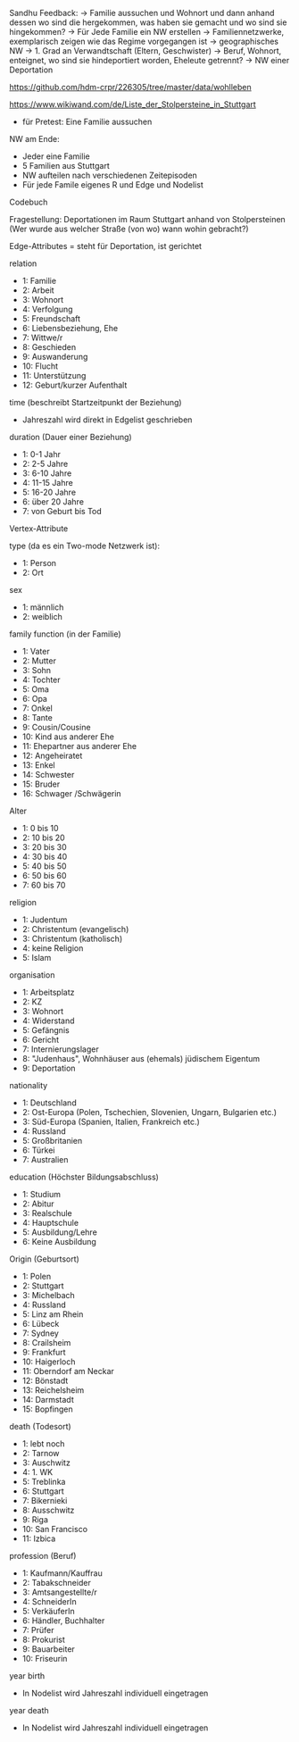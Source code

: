 Sandhu Feedback: 
-> Familie aussuchen und Wohnort und dann anhand dessen wo sind die hergekommen, was haben sie gemacht und wo sind sie hingekommen?
-> Für Jede Familie ein NW erstellen
-> Familiennetzwerke, exemplarisch zeigen wie das Regime vorgegangen ist
-> geographisches NW 
-> 1. Grad an Verwandtschaft (Eltern, Geschwister)
-> Beruf, Wohnort, enteignet, wo sind sie hindeportiert worden, Eheleute getrennt?
-> NW einer Deportation

https://github.com/hdm-crpr/226305/tree/master/data/wohlleben

https://www.wikiwand.com/de/Liste_der_Stolpersteine_in_Stuttgart


- für Pretest: Eine Familie aussuchen 

NW am Ende:
- Jeder eine Familie 
- 5 Familien aus Stuttgart
- NW aufteilen nach verschiedenen Zeitepisoden
- Für jede Famile eigenes R und Edge und Nodelist 


Codebuch 

Fragestellung: Deportationen im Raum Stuttgart anhand von Stolpersteinen (Wer wurde aus welcher Straße (von wo) wann wohin gebracht?)

Edge-Attributes
= steht für Deportation, ist gerichtet

relation
- 1: Familie
- 2: Arbeit
- 3: Wohnort
- 4: Verfolgung
- 5: Freundschaft
- 6: Liebensbeziehung, Ehe
- 7: Wittwe/r 
- 8: Geschieden
- 9: Auswanderung 
- 10: Flucht
- 11: Unterstützung
- 12: Geburt/kurzer Aufenthalt

time (beschreibt Startzeitpunkt der Beziehung)
- Jahreszahl wird direkt in Edgelist geschrieben


duration (Dauer einer Beziehung)
- 1: 0-1 Jahr
- 2: 2-5 Jahre
- 3: 6-10 Jahre
- 4: 11-15 Jahre
- 5: 16-20 Jahre
- 6: über 20 Jahre
- 7: von Geburt bis Tod


Vertex-Attribute

type (da es ein Two-mode Netzwerk ist):
- 1: Person
- 2: Ort

sex
- 1: männlich
- 2: weiblich

family function (in der Familie)
- 1: Vater
- 2: Mutter
- 3: Sohn
- 4: Tochter
- 5: Oma
- 6: Opa
- 7: Onkel
- 8: Tante
- 9: Cousin/Cousine
- 10: Kind aus anderer Ehe
- 11: Ehepartner aus anderer Ehe
- 12: Angeheiratet
- 13: Enkel
- 14: Schwester
- 15: Bruder
- 16: Schwager /Schwägerin

Alter 
- 1: 0 bis 10
- 2: 10 bis 20 
- 3: 20 bis 30
- 4: 30 bis 40
- 5: 40 bis 50
- 6: 50 bis 60
- 7: 60 bis 70

religion 
- 1: Judentum
- 2: Christentum (evangelisch)
- 3: Christentum (katholisch)
- 4: keine Religion
- 5: Islam

organisation
- 1: Arbeitsplatz
- 2: KZ
- 3: Wohnort
- 4: Widerstand
- 5: Gefängnis
- 6: Gericht
- 7: Internierungslager
- 8: "Judenhaus", Wohnhäuser aus (ehemals) jüdischem Eigentum
- 9: Deportation

nationality 
- 1: Deutschland
- 2: Ost-Europa (Polen, Tschechien, Slovenien, Ungarn, Bulgarien etc.)
- 3: Süd-Europa (Spanien, Italien, Frankreich etc.)
- 4: Russland
- 5: Großbritanien
- 6: Türkei
- 7: Australien

education (Höchster Bildungsabschluss)
- 1: Studium
- 2: Abitur
- 3: Realschule
- 4: Hauptschule
- 5: Ausbildung/Lehre
- 6: Keine Ausbildung

Origin (Geburtsort)
- 1: Polen
- 2: Stuttgart
- 3: Michelbach
- 4: Russland
- 5: Linz am Rhein
- 6: Lübeck
- 7: Sydney
- 8: Crailsheim
- 9: Frankfurt
- 10: Haigerloch
- 11: Oberndorf am Neckar
- 12: Bönstadt
- 13: Reichelsheim
- 14: Darmstadt
- 15: Bopfingen

death (Todesort)
- 1: lebt noch
- 2: Tarnow
- 3: Auschwitz
- 4: 1. WK
- 5: Treblinka
- 6: Stuttgart
- 7: Bikernieki
- 8: Ausschwitz
- 9: Riga
- 10: San Francisco
- 11: Izbica

profession (Beruf)
- 1: Kaufmann/Kauffrau
- 2: Tabakschneider
- 3: Amtsangestellte/r
- 4: SchneiderIn
- 5: VerkäuferIn
- 6: Händler, Buchhalter
- 7: Prüfer
- 8: Prokurist
- 9: Bauarbeiter
- 10: Friseurin

year birth 
- In Nodelist wird Jahreszahl individuell eingetragen

year death
- In Nodelist wird Jahreszahl individuell eingetragen
